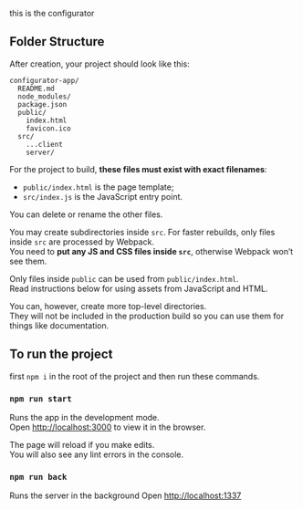 this is the configurator

## Folder Structure

After creation, your project should look like this:

```
configurator-app/
  README.md
  node_modules/
  package.json
  public/
    index.html
    favicon.ico
  src/
    ...client
	server/
```

For the project to build, **these files must exist with exact filenames**:

* `public/index.html` is the page template;
* `src/index.js` is the JavaScript entry point.

You can delete or rename the other files.

You may create subdirectories inside `src`. For faster rebuilds, only files inside `src` are processed by Webpack.<br>
You need to **put any JS and CSS files inside `src`**, otherwise Webpack won’t see them.

Only files inside `public` can be used from `public/index.html`.<br>
Read instructions below for using assets from JavaScript and HTML.

You can, however, create more top-level directories.<br>
They will not be included in the production build so you can use them for things like documentation.

## To run the project

first `npm i` in the root of the project and then run these commands.

### `npm run start`

Runs the app in the development mode.<br>
Open [http://localhost:3000](http://localhost:3000) to view it in the browser.

The page will reload if you make edits.<br>
You will also see any lint errors in the console.

### `npm run back`

Runs the server in the background Open [http://localhost:1337](http://localhost:1337)
